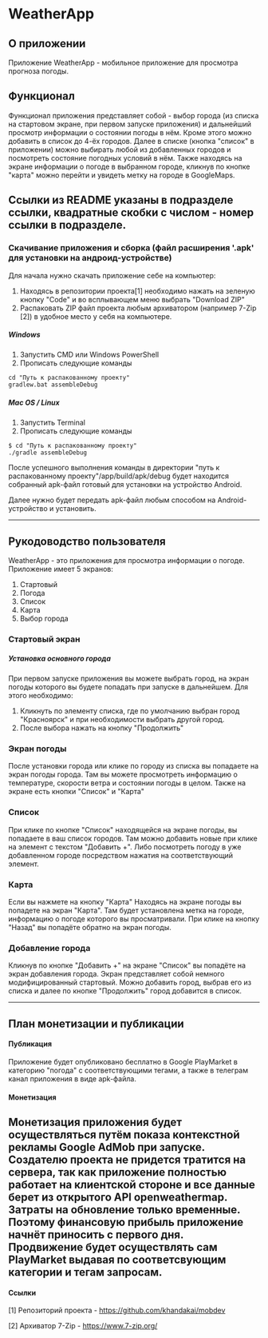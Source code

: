# WeatherApp 

## О приложении
  Приложение WeatherApp - мобильное приложение для просмотра прогноза погоды.

  
## Функционал
  Функционал приложения представляет собой - выбор города 
  (из списка на стартовом экране, при первом запуске приложения)
  и дальнейший просмотр информации о состоянии погоды в нём.
  Кроме этого можно добавить в список до 4-ёх городов. Далее в 
  списке (кнопка "список" в приложении) можно выбирать любой из
  добавленных городов и посмотреть состояние погодных условий в нём.
  Также находясь на экране информации о погоде в выбранном городе,
  кликнув по кнопке "карта" можно перейти и увидеть метку на городе
  в GoogleMaps. 
   
Ссылки из README указаны в подразделе ссылки, квадратные скобки с числом - номер ссылки в подразделе.    
---
    
### Скачивание приложения и сборка (файл расширения '.apk' для установки на андроид-устройстве)
Для начала нужно скачать приложение себе на компьютер:
1. Находясь в репозитории проекта[1]  необходимо нажать на зеленую кнопку "Code" и во всплывающем меню выбрать "Download ZIP"
2. Распаковать ZIP файл проекта любым архиватором (например 7-Zip [2]) в удобное место у себя на компьютере.

##### Windows 
1. Запустить CMD или Windows PowerShell 
2. Прописать следующие команды
```
cd "Путь к распакованному проекту"
gradlew.bat assembleDebug
```

##### Mac OS / Linux
1. Запустить Terminal
2. Прописать следующие команды
```
$ cd "Путь к распакованному проекту"
./gradle assembleDebug
```

После успешного выполнения команды в директории "путь к распакованному проекту"/app/build/apk/debug 
будет находится собранный apk-файл готовый для установки на устройство Android. 

Далее нужно будет передать apk-файл любым способом на Android-устройство и установить.
    
---
##  Рукодоводство пользователя
WeatherApp - это приложения для просмотра информации о погоде.
Приложение имеет 5 экранов:
1. Стартовый
2. Погода
3. Список
4. Карта
5. Выбор города

### Стартовый экран
##### Установка основного города
При первом запуске приложения вы можете выбрать город, на экран погоды которого вы будете попадать при запуске в дальнейшем.
Для этого необходимо: 
1. Кликнуть по элементу списка, где по умолчанию выбран город "Красноярск" и при необходимости выбрать другой город.
2. После выбора нажать на кнопку "Продолжить"
  
### Экран погоды 
После установки города или клике по городу из списка вы попадаете на экран погоды города.
Там вы можете просмотреть информацию о температуре, скорости ветра и состоянии погоды в целом.
Также на экране есть кнопки "Список" и "Карта"

### Список 
При клике по кнопке "Список" находящейся на экране погоды, вы попадаете в ваш список городов.
Там можно добавить новые при клике на элемент с текстом "Добавить +". 
Либо посмотреть погоду в уже добавленном городе посредством нажатия на соответствующий элемент.

### Карта
Если вы нажмете на кнопку "Карта" Находясь на экране погоды вы попадете на экран "Карта".
Там будет установлена метка на городе, информацию о погоде которого вы просматривали.
При клике на кнопку "Назад" вы попадёте обратно на экран погоды.
  
### Добавление города
Кликнув по кнопке "Добавить +" на экране "Список" вы попадёте на экран добавления города.
Экран представляет собой немного модифицированный стартовый. 
Можно добавить город, выбрав его из списка и далее по кнопке "Продолжить" город добавится в список.

---
  
## План монетизации и публикации 
#### Публикация
Приложение будет опубликовано бесплатно в Google PlayMarket в категорию "погода" с соответствующими тегами,
а также в телеграм канал приложения в виде apk-файла. 

#### Монетизация
Монетизация приложения будет осуществляться путём показа контекстной рекламы Google AdMob при запуске.
Создателю проекта не придется тратится на сервера, так как приложение полностью работает
на клиентской стороне и все данные берет из открытого API openweathermap. Затраты на обновление только
временные. Поэтому финансовую прибыль приложение начнёт приносить с первого дня. Продвижение будет осуществлять
сам PlayMarket выдавая по соответсвующим категории и тегам запросам. 
---

#### Ссылки
[1] Репозиторий проекта - https://github.com/khandakai/mobdev  

[2] Архиватор 7-Zip - https://www.7-zip.org/

